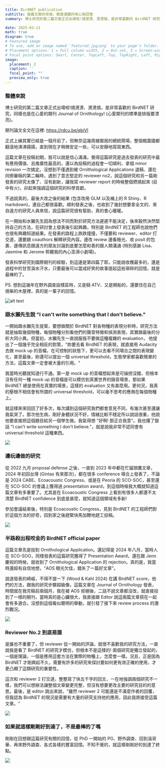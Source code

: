 ```yaml
---
title: BirdNET publication
subtitle: 每篇文章的背後，都是滿腹的用心與回憶
summary: 博士研究的第二篇文章正式出場啦!燒燙燙、燙燙燒，是非常喜歡的 BirdNET 研究，同樣也是在心愛的期刊 Journal of Ornithology! (心愛期刊的標準是排版要漂亮)。

date: 2025-03-11
math: true
diagram: true
# Featured image
# To use, add an image named `featured.jpg/png` to your page's folder.
# Placement options: 1 = Full column width, 2 = Out-set, 3 = Screen-width
# Focal point options: Smart, Center, TopLeft, Top, TopRight, Left, Right, BottomLeft, Bottom, BottomRight
image:
  placement: 2
  caption: ''
  focal_point: ""
  preview_only: true
---
```


### 整體來說

博士研究的第二篇文章正式出場啦!燒燙燙、燙燙燒，是非常喜歡的 BirdNET 研究，同樣也是在心愛的期刊 Journal of Ornithology! (心愛期刊的標準是排版要漂亮)。

期刊論文全文在這裡: https://rdcu.be/ebiVI

正式上線其實已經是一個月前了，但無奈這幾周被鄰居的總統鬧場，整個楓葉國都翻滾地沸沸揚揚，直到現在才稍微安定一些，可以安靜地寫寫東西。

這篇文章在投稿初期，我可以說是信心滿滿，覺得這篇研究是過去發表的研究中最有應用價值、且推廣性最高的，還以為投稿的過程會一切順利、拿個 minor revision 一次搞定。沒想到不僅遇到被 Ornithological Applications 退稿、還在同儕審稿的第二輪時，遇到了意志堅定的 reviewer no2，說這個研究和另一篇剛發表的研究太像了、沒有創新，讓我寫 reviewer report 的時候整個燃燒起來 (目中有火)，卯起來強調這個研究的科學貢獻。

不過說真的，最後大改之後的結果 (包含改用 GLM 以及補上的 R Shiny、R markdown)，連自己都很喜歡。順利發表之後，也收到了幾封想要拿全文的、來自遠方的研究人員來信，說這篇研究很有幫助，真的會心暖暖。

在一開始和水獺先生因為想法不同而對於研究方法遲遲不能決定，後來毅然決然堅持自己的方法，在研討會上發表後引起興趣，特別是 BirdNET 的工程師也說他們也很有興趣知道結果。在發表的路程上跌跌撞撞，不僅要和 reviewer、editor 打交道，還要跟 coauthors 解釋研究內容。邊改 review 邊看極光、收 posit 的包裹、邊傳訊息跟遠方的朋友討論到底要怎麼和善的跟人類溝通 (特別感謝 Lisa、Jasmine 和 Jerome 聆聽我的內心澎湃小劇場)。

發表科學研究到國際期刊的經驗，到這邊是第四篇了耶，只能說收穫最多的，還是過程中的甘苦淚水汗水，只要最後可以當成好笑的故事提起這些瑣碎的回憶，就是最棒的了。

PS. 想到這幾年在野外調查設樣區時，又是騎 ATV、又是開船的，還要住在自己燒柴的木屋裡，真的是一輩子的回憶。

![alt text](image.png)


### 跟水獺先生說 "I can't write something that I don't believe."
一開始跟水獺先生提案，要想做關於 BirdNET 對各物種的表現分析時，研究方法就是抽取幾個物種，每個物種分別看他們的聲音特徵和偵測表現，其實跟最後的分析大同小異。但當初，水獺先生一直說服我不要做這種複雜的 evaluation， 他提出了一個幾乎完全相反的對策，"妳要去看 BirdNET 的表現，就直接用 Audacity 去做 mock up 的音檔，在可控制的狀態下，更可以去看不同場合之間的表現變化，甚至最後，妳還可以提出一個 universal threshold，生態學家都喜歡簡單的方法，這篇文章一定會被大量的引用。"

我當時光聽就知道行不通。第一是 mock up 的音檔想起來是可操控沒錯，但根本沒有任何一種 mock up 的音檔是可以模仿到真實世界的錄音場景，那如果 BirdNET 總是使用在真實的場景，這樣的 evaluation 又有甚麼用。更何況，我真的壓根不相信會有所謂的 universal threshold，可以毫不思考的應用在每個物種上。

就這樣來來回回了好多次，每次講到這個研究我們都會意見不同，有幾次甚至還讓我氣哭了。那次他生病，剛好身體狀況不好，情緒比較不穩定所以說話很重，他說他要直接把這個題目給另一個學生做。我氣得想 "好啊! 那正合我意"。我也撂了狠話 "I can't write something I don't believe."，就是說我非常不認同會有 universal threshold 這種東西。

![](IMG_2191.jpg)

### 邊玩邊做的研究
從 2022 九月 proposal defense 之後，一直到 2023 年中都在忙貓頭鷹文章，2024 年初回台灣 (Gintas 有來那次)，都在很多 conference 場合上發表了，不論是 2024 CABE、Ecoacoustic Congress、或是在 Peoria 的 SCO-SOC，甚至還在 SCO-SOC 的會議上獲得過 presentation award，到這個時候我大概就知道這篇文章有多重要了。尤其是在 Ecoacoustic Congress 上看到有很多人都還不太清楚 BirdNET confidence 到底是甚麼，就知道這個領域有多新!

參加會議結束後，特別是 Ecoacoustic Congress，見到 BirdNET 的工程師們對於這個方法的好奇，回到家之後趕緊快馬加鞭地趕工投稿。

![](IMG_2903.jpg)

### 半路殺出程咬金的 BirdNET official paper
這篇文章先是投到 Ornithological Application。還記得是 2024 年八月，當時人在 SCO-SOO，同樣發表的這篇研究獲得了 Presentation Award，還在跟 Jenn 慶祝的時候，就收到了 Ornithological Application 的 rejection。真的是，我當時還超有自信地想，"AOS 眼光欠佳，錯失了一篇好文章"。

說道發表的崎嶇，不得不提一下 (Wood & Kahl 2024) 在講 BirdNET score，他們的方法，跟我的研究步驟超級像，這篇文章在 Journal of Ornithology 發表，時間就在我完稿前兩個月，我在被 AOS 拒絕後，二話不說文章都沒改，就直接投到了一樣的期刊，當時真的是心臟很大，我直接跟 Editor 說這兩篇文章搭在一起會有多適合。沒想到這個看似聰明的舉動，就引發了接下來 review process 的激烈戰況。

![](IMG_3128.jpg)



### Reviewer No.2 到底是誰

是誰也不重要了，但 reviewer 從一開始的評論，就很不喜歡我的研究方法，一直說我是看了 BirdNET 的研究才模仿，但根本不是這樣的! 兩個研究是獨立發起的，一個是理論，一個是應用這套方法在實際的物種上，怎麼會一樣。況且，正是因為 BirdNET 才剛興起不久，需要有許多的研究來探討要如何更有效正確的使用，才更凸顯了這類研究的重要性。

這次和 reviewer 2 打交道，整整寫了快五千字的回文，一在地強調兩個研究不一樣，我們可以想辦法讓整個文章變更完整，但沒有想要更改主要的研究目的的意思。最後，是 editor 跳出來說，"雖然 reviewer 2 可能還是不滿意作者的回覆，但我認為 BirdNET 的現況是需要有大量的研究支持他的應用，因此我將接受這篇文章。"

![](IMG_3029.jpg)


### 如果就這樣剛剛好到達了，不是最棒的了嗎

剛剛在回想跟這篇研究有關的回憶，從 PhD 一開始的 PG、野外調查、回到溫哥華、再來野外調查、各式各樣的豐富回憶。不知不覺的，就這樣剛剛好的到達了終點。

![](featured.jpg)


